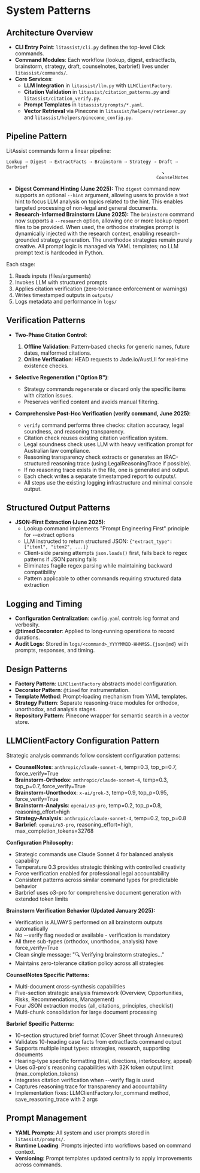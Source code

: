 # System Patterns

## Architecture Overview

- **CLI Entry Point**: `litassist/cli.py` defines the top-level Click commands.
- **Command Modules**: Each workflow (lookup, digest, extractfacts, brainstorm, strategy, draft, counselnotes, barbrief) lives under `litassist/commands/`.
- **Core Services**:
  - **LLM Integration** in `litassist/llm.py` with `LLMClientFactory`.
  - **Citation Validation** in `litassist/citation_patterns.py` and `litassist/citation_verify.py`.
  - **Prompt Templates** in `litassist/prompts/*.yaml`.
  - **Vector Retrieval** via Pinecone in `litassist/helpers/retriever.py` and `litassist/helpers/pinecone_config.py`.

## Pipeline Pattern

LitAssist commands form a linear pipeline:
```
Lookup → Digest → ExtractFacts → Brainstorm → Strategy → Draft → Barbrief
                                                          ↘
                                                        CounselNotes
```
- **Digest Command Hinting (June 2025):** The `digest` command now supports an optional `--hint` argument, allowing users to provide a text hint to focus LLM analysis on topics related to the hint. This enables targeted processing of non-legal and general documents.
- **Research-Informed Brainstorm (June 2025):** The `brainstorm` command now supports a `--research` option, allowing one or more lookup report files to be provided. When used, the orthodox strategies prompt is dynamically injected with the research context, enabling research-grounded strategy generation. The unorthodox strategies remain purely creative. All prompt logic is managed via YAML templates; no LLM prompt text is hardcoded in Python.

Each stage:
1. Reads inputs (files/arguments)
2. Invokes LLM with structured prompts
3. Applies citation verification (zero‑tolerance enforcement or warnings)
4. Writes timestamped outputs in `outputs/`
5. Logs metadata and performance in `logs/`

## Verification Patterns

- **Two‑Phase Citation Control**:
  1. **Offline Validation**: Pattern‑based checks for generic names, future dates, malformed citations.
  2. **Online Verification**: HEAD requests to Jade.io/AustLII for real‑time existence checks.
- **Selective Regeneration ("Option B")**:
  - Strategy commands regenerate or discard only the specific items with citation issues.
  - Preserves verified content and avoids manual filtering.

- **Comprehensive Post-Hoc Verification (verify command, June 2025)**:
  - `verify` command performs three checks: citation accuracy, legal soundness, and reasoning transparency.
  - Citation check reuses existing citation verification system.
  - Legal soundness check uses LLM with heavy verification prompt for Australian law compliance.
  - Reasoning transparency check extracts or generates an IRAC-structured reasoning trace (using LegalReasoningTrace if possible).
  - If no reasoning trace exists in the file, one is generated and output.
  - Each check writes a separate timestamped report to outputs/.
  - All steps use the existing logging infrastructure and minimal console output.

## Structured Output Patterns

- **JSON-First Extraction (June 2025)**:
  - Lookup command implements "Prompt Engineering First" principle for --extract options
  - LLM instructed to return structured JSON: `{"extract_type": ["item1", "item2", ...]}`
  - Client-side parsing attempts `json.loads()` first, falls back to regex patterns if JSON parsing fails
  - Eliminates fragile regex parsing while maintaining backward compatibility
  - Pattern applicable to other commands requiring structured data extraction

## Logging and Timing

- **Configuration Centralization**: `config.yaml` controls log format and verbosity.
- **@timed Decorator**: Applied to long‑running operations to record durations.
- **Audit Logs**: Stored in `logs/<command>_YYYYMMDD-HHMMSS.{json|md}` with prompts, responses, and timing.

## Design Patterns

- **Factory Pattern**: `LLMClientFactory` abstracts model configuration.
- **Decorator Pattern**: `@timed` for instrumentation.
- **Template Method**: Prompt-loading mechanism from YAML templates.
- **Strategy Pattern**: Separate reasoning‑trace modules for orthodox, unorthodox, and analysis stages.
- **Repository Pattern**: Pinecone wrapper for semantic search in a vector store.

## LLMClientFactory Configuration Pattern

Strategic analysis commands follow consistent configuration patterns:

- **CounselNotes**: `anthropic/claude-sonnet-4`, temp=0.3, top_p=0.7, force_verify=True
- **Brainstorm-Orthodox**: `anthropic/claude-sonnet-4`, temp=0.3, top_p=0.7, force_verify=True
- **Brainstorm-Unorthodox**: `x-ai/grok-3`, temp=0.9, top_p=0.95, force_verify=True
- **Brainstorm-Analysis**: `openai/o3-pro`, temp=0.2, top_p=0.8, reasoning_effort=high
- **Strategy-Analysis**: `anthropic/claude-sonnet-4`, temp=0.2, top_p=0.8
- **Barbrief**: `openai/o3-pro`, reasoning_effort=high, max_completion_tokens=32768

**Configuration Philosophy:**
- Strategic commands use Claude Sonnet 4 for balanced analysis capability
- Temperature 0.3 provides strategic thinking with controlled creativity
- Force verification enabled for professional legal accountability
- Consistent patterns across similar command types for predictable behavior
- Barbrief uses o3-pro for comprehensive document generation with extended token limits

**Brainstorm Verification Behavior (Updated January 2025):**
- Verification is ALWAYS performed on all brainstorm outputs automatically
- No --verify flag needed or available - verification is mandatory
- All three sub-types (orthodox, unorthodox, analysis) have force_verify=True
- Clean single message: "🔍 Verifying brainstorm strategies..."
- Maintains zero-tolerance citation policy across all strategies

**CounselNotes Specific Patterns:**
- Multi-document cross-synthesis capabilities
- Five-section strategic analysis framework (Overview, Opportunities, Risks, Recommendations, Management)
- Four JSON extraction modes (all, citations, principles, checklist)
- Multi-chunk consolidation for large document processing

**Barbrief Specific Patterns:**
- 10-section structured brief format (Cover Sheet through Annexures)
- Validates 10-heading case facts from extractfacts command output
- Supports multiple input types: strategies, research, supporting documents
- Hearing-type specific formatting (trial, directions, interlocutory, appeal)
- Uses o3-pro's reasoning capabilities with 32K token output limit (max_completion_tokens)
- Integrates citation verification when --verify flag is used
- Captures reasoning trace for transparency and accountability
- Implementation fixes: LLMClientFactory.for_command method, save_reasoning_trace with 2 args

## Prompt Management

- **YAML Prompts**: All system and user prompts stored in `litassist/prompts/`.
- **Runtime Loading**: Prompts injected into workflows based on command context.
- **Versioning**: Prompt templates updated centrally to apply improvements across commands.
